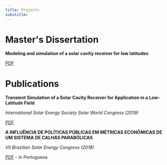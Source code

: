 ```yaml
---
title: Projects
substitle: 
---
```


# Master's Dissertation

**Modeling and simulation of a solar cavity receiver for low latitudes**

[PDF](https://www.teses.usp.br/teses/disponiveis/106/106134/tde-30062020-150746/publico/RenanDissertacao.pdf)


# Publications

**Transient Simulation of a Solar Cavity Receiver for Application in a Low-Latitude Field**

*International Solar Energy Society Solar World Congress (2019)*

[PDF](http://proceedings.ises.org/paper/swc2019/swc2019-0097-Carvalho.pdf)



**A INFLUÊNCIA DE POLÍTICAS PÚBLICAS EM MÉTRICAS ECONÔMICAS DE UM SISTEMA DE CALHAS PARABÓLICAS**

*VII Brazilian Solar Energy Congress (2018)*

[PDF](https://anaiscbens.emnuvens.com.br/cbens/article/view/489/489) - in Portuguese
